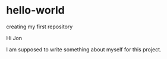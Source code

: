 # hello-world
creating my first repository


Hi Jon

I am supposed to write something about myself for this project. 
